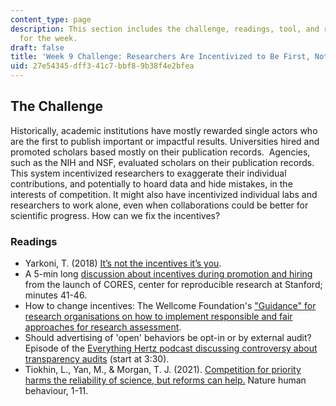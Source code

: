 ```yaml
---
content_type: page
description: This section includes the challenge, readings, tool, and response paper
  for the week.
draft: false
title: 'Week 9 Challenge: Researchers Are Incentivized to Be First, Not Right'
uid: 27e54345-dff3-41c7-bbf8-9b38f4e2bfea
---
```

## The Challenge

Historically, academic institutions have mostly rewarded single actors who are the first to publish important or impactful results. Universities hired and promoted scholars based mostly on their publication records.  Agencies, such as the NIH and NSF, evaluated scholars on their publication records. This system incentivized researchers to exaggerate their individual contributions, and potentially to hoard data and hide mistakes, in the interests of competition. It might also have incentivized individual labs and researchers to work alone, even when collaborations could be better for scientific progress. How can we fix the incentives?

### Readings

- Yarkoni, T. (2018) [It’s not the incentives it’s you](https://www.talyarkoni.org/blog/2018/10/02/no-its-not-the-incentives-its-you/).
- A 5-min long [discussion about incentives during promotion and hiring](https://www.youtube.com/watch?v=9AprABg0VH4&t=2471s) from the launch of CORES, center for reproducible research at Stanford; minutes 41-46.
- How to change incentives: The Wellcome Foundation's ["Guidance" for research organisations on how to implement responsible and fair approaches for research assessment](https://wellcome.org/grant-funding/guidance/open-access-guidance/research-organisations-how-implement-responsible-and-fair-approaches-research).
- Should advertising of 'open' behaviors be opt-in or by external audit? Episode of the [Everything Hertz podcast discussing controversy about transparency audits](https://open.spotify.com/episode/29mLuNZblL7PYV02FmMBXK?si=614be578937944d3%20) (start at 3:30).
- Tiokhin, L., Yan, M., & Morgan, T. J. (2021). [Competition for priority harms the reliability of science, but reforms can help.](https://www.nature.com/articles/s41562-020-01040-1) Nature human behaviour, 1-11.